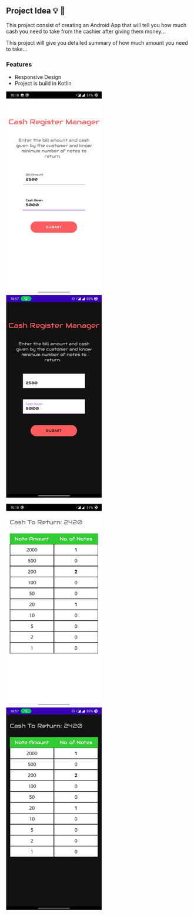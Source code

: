 ## Project Idea 💡 🌟

This project consist of creating an Android App that will tell you how much cash you need to take from the cashier after giving them money...

This project will give you detailed summary of how much amount you need to take...

### Features

* Responsive Design
* Project is build in Kotlin

<img src="Images/main-screen.jpg" height = "550" ><img src="Images/main-screen%20(dark).jpg" height = "550" >


<img src="Images/cash-return.jpg" height = "550" ><img src="Images/cash-return%20(dark).jpg" height = "550" >
